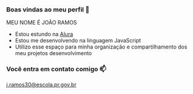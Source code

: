### Boas vindas ao meu perfil 💙

MEU NOME É JOÃO RAMOS

- Estou estundo na [Alura](https:www.alura.com.br)
- Estou me desenvolvendo na linguagem JavaScript
- Utilizo esse espaço para minha organização e compartilhamento dos meu projetos desenvolvimento

### Você entra em contato comigo 📫

j.ramos30@escola.pr.gov.br
